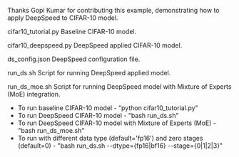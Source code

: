 Thanks Gopi Kumar for contributing this example, demonstrating how to apply DeepSpeed to CIFAR-10 model.

cifar10_tutorial.py
    Baseline CIFAR-10 model.

cifar10_deepspeed.py
    DeepSpeed applied CIFAR-10 model.

ds_config.json
    DeepSpeed configuration file.

run_ds.sh
    Script for running DeepSpeed applied model.

run_ds_moe.sh
    Script for running DeepSpeed model with Mixture of Experts (MoE) integration.

* To run baseline CIFAR-10 model - "python cifar10_tutorial.py"
* To run DeepSpeed CIFAR-10 model - "bash run_ds.sh"
* To run DeepSpeed CIFAR-10 model with Mixture of Experts (MoE) - "bash run_ds_moe.sh"
* To run with different data type (default='fp16') and zero stages (default=0) - "bash run_ds.sh --dtype={fp16|bf16} --stage={0|1|2|3}"
